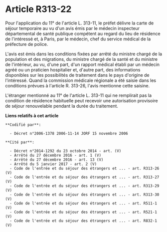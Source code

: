 # Article R313-22

Pour l'application du 11° de l'article L. 313-11, le préfet délivre la carte de séjour temporaire au vu d'un avis émis par le
médecin inspecteur départemental de santé publique compétent au regard du lieu de résidence de l'intéressé et, à Paris, par
le médecin, chef du service médical de la préfecture de police.

L'avis est émis dans les conditions fixées par arrêté du ministre chargé de la population et des migrations, du ministre
chargé de la santé et du ministre de l'intérieur, au vu, d'une part, d'un rapport médical établi par un médecin agréé ou un
praticien hospitalier et, d'autre part, des informations disponibles sur les possibilités de traitement dans le pays
d'origine de l'intéressé. Quand la commission médicale régionale a été saisie dans les conditions prévues à l'article R.
313-26, l'avis mentionne cette saisine.

L'étranger mentionné au 11° de l'article L. 313-11 qui ne remplirait pas la condition de résidence habituelle peut recevoir
une autorisation provisoire de séjour renouvelable pendant la durée du traitement.

**Liens relatifs à cet article**

	**Codifié par**:

	  - Décret n°2006-1378 2006-11-14 JORF 15 novembre 2006

	**Cité par**:

	  - Décret n°2014-1292 du 23 octobre 2014 - art. (V)
	  - Arrêté du 27 décembre 2016 - art. 1 (V)
	  - Arrêté du 27 décembre 2016 - art. 13 (V)
	  - Arrêté du 5 janvier 2017 - art. 2 (V)
	  - Code de l'entrée et du séjour des étrangers et ... - art. R313-26 (V)
	  - Code de l'entrée et du séjour des étrangers et ... - art. R313-27 (V)
	  - Code de l'entrée et du séjour des étrangers et ... - art. R313-29 (V)
	  - Code de l'entrée et du séjour des étrangers et ... - art. R313-30 (V)
	  - Code de l'entrée et du séjour des étrangers et ... - art. R511-1 (V)
	  - Code de l'entrée et du séjour des étrangers et ... - art. R521-1 (V)
	  - Code de l'entrée et du séjour des étrangers et ... - art. R832-1 (V)
